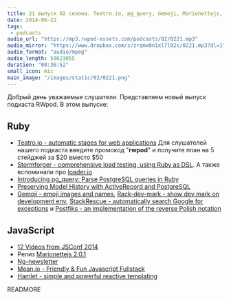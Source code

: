 ```yaml
---
title: 21 выпуск 02 сезона. Teatro.io, pg_query, Gemoji, Marionettejs, Mean.io, Hamlet и прочее
date: 2014-06-22
tags:
 - podcasts
audio_url: "https://mp3.rwpod-assets.com/podcasts/02/0221.mp3"
audio_mirror: "https://www.dropbox.com/s/zrqmx0n1xl7l02c/0221.mp3?dl=1"
audio_format: "audio/mpeg"
audio_length: 59623055
duration: "00:36:52"
small_icon: mic
main_image: "/images/static/02/0221.png"
---
```


Добрый день уважаемые слушатели. Представляем новый выпуск подкаста RWpod. В этом выпуске:

## Ruby

 - [Teatro.io - automatic stages for web applications](http://teatro.io/) Для слушателей нашего подкаста введите промокод "**rwpod**" и получите план на 5 стейджей за $20 вместо $50
 - [Stormforger - comprehensive load testing, using Ruby as DSL](https://stormforger.com/). А также вспоминали про [loader.io](https://loader.io/)
 - [Introducing pg_query: Parse PostgreSQL queries in Ruby](https://pganalyze.com/blog/parse-postgresql-queries-in-ruby.html)
 - [Preserving Model History with ActiveRecord and PostgreSQL](http://engineering.moneybird.com/posts/2014/06/16/preserving-model-history-with-activerecord-and-postgresql/)
 - [Gemoji - emoji images and names](https://github.com/github/gemoji), [Rack-dev-mark - show dev mark on development env](https://github.com/dtaniwaki/rack-dev-mark), [StackRescue - automatically search Google for exceptions](https://github.com/excid3/stack_rescue) и [Postfiks - an implementation of the reverse Polish notation](https://github.com/rafalchmiel/postfiks)

## JavaScript

 - [12 Videos from JSConf 2014](https://www.youtube.com/playlist?list=PL37ZVnwpeshFXOP2lqCUykYPXYNsK_fgN#jsconf2014)
 - Релиз [Marionettejs 2.0.1](http://marionettejs.com)
 - [Ng-newsletter](http://www.ng-newsletter.com/posts/)
 - [Mean.io - Friendly & Fun Javascript Fullstack](http://mean.io/)
 - [Hamlet - simple and powerful reactive templating](http://hamlet.coffee/)

READMORE


